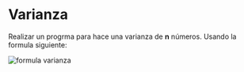 # Varianza

Realizar un progrma para hace una varianza de **n** números.
Usando la formula siguiente:

![formula varianza](https://wikimedia.org/api/rest_v1/media/math/render/svg/f8b07377536affa2a81e6058ead57e7bd8084464)


